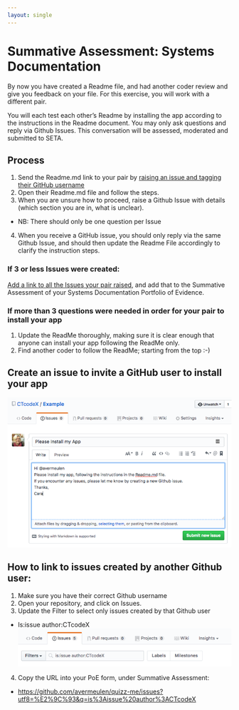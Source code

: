 ```yaml
---
layout: single
---
```


# Summative Assessment: Systems Documentation

By now you have created a Readme file, and had another coder review and give you feedback on your file.
For this exercise, you will work with a different pair.

You will each test each other’s Readme by installing the app according to the instructions in the Readme document. 
You may only ask questions and reply via Github Issues. This conversation will be assessed, moderated and submitted to SETA.

## Process
1. Send the Readme.md link to your pair by [raising an issue and tagging their GitHub username](#create-an-issue-to-invite-a-github-user-to-install-your-app)
2. Open their Readme.md file and follow the steps.
3. When you are unsure how to proceed, raise a Github Issue with details (which section you are in, what is unclear). 
 * NB: There should only be one question per Issue
4. When you receive a GitHub issue, you should only reply via the same Github Issue, and should then update the Readme File accordingly to clarify the instruction steps.

### If 3 or less Issues were created:
[Add a link to all the Issues your pair raised](#how-to-link-to-issues-created-by-another-github-user), and add that to the Summative Assessment of your Systems Documentation Portfolio of Evidence.

### If more than 3 questions were needed in order for your pair to install your app
1. Update the ReadMe thoroughly, making sure it is clear enough that anyone can install your app following the ReadMe only.
2. Find another coder to follow the ReadMe; starting from the top :-)

## Create an issue to invite a GitHub user to install your app
![GitHub Issue](/images/codeX-GitHub-create-issue.png)

## How to link to issues created by another Github user:
1. Make sure you have their correct Github username
2. Open your repository, and click on Issues.
3. Update the Filter to select only issues created by that Github user
 * Is:issue author:CTcodeX </br>
 ![Filter Issues](/images/codeX-GitHub-Filter-Issues.png)
4. Copy the URL into your PoE form, under Summative Assessment:
 * https://github.com/avermeulen/quizz-me/issues?utf8=%E2%9C%93&q=is%3Aissue%20author%3ACTcodeX





